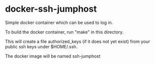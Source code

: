 # docker-ssh-jumphost

Simple docker container which can be used to log in.

To build the docker container, run "make" in this directory.

This will create a file authorized_keys (if it does not yet exist) from your public ssh keys under $HOME/.ssh.

The docker image will be named ssh-jumphost
